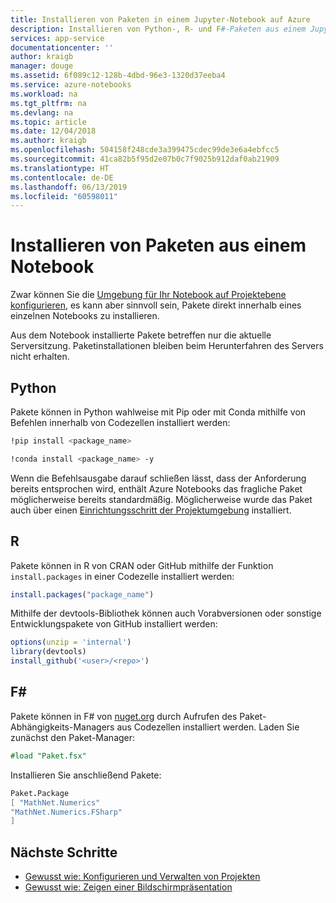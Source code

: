 ```yaml
---
title: Installieren von Paketen in einem Jupyter-Notebook auf Azure
description: Installieren von Python-, R- und F#-Paketen aus einem Jupyter-Notebook, das auf Azure ausgeführt wird.
services: app-service
documentationcenter: ''
author: kraigb
manager: douge
ms.assetid: 6f089c12-128b-4dbd-96e3-1320d37eeba4
ms.service: azure-notebooks
ms.workload: na
ms.tgt_pltfrm: na
ms.devlang: na
ms.topic: article
ms.date: 12/04/2018
ms.author: kraigb
ms.openlocfilehash: 504158f248cde3a399475cdec99de3e6a4ebfcc5
ms.sourcegitcommit: 41ca82b5f95d2e07b0c7f9025b912daf0ab21909
ms.translationtype: HT
ms.contentlocale: de-DE
ms.lasthandoff: 06/13/2019
ms.locfileid: "60598011"
---
```

# <a name="install-packages-from-within-a-notebook"></a>Installieren von Paketen aus einem Notebook

Zwar können Sie die [Umgebung für Ihr Notebook auf Projektebene konfigurieren](configure-manage-azure-notebooks-projects.md#configure-the-project-environment), es kann aber sinnvoll sein, Pakete direkt innerhalb eines einzelnen Notebooks zu installieren.

Aus dem Notebook installierte Pakete betreffen nur die aktuelle Serversitzung. Paketinstallationen bleiben beim Herunterfahren des Servers nicht erhalten.

## <a name="python"></a>Python

Pakete können in Python wahlweise mit Pip oder mit Conda mithilfe von Befehlen innerhalb von Codezellen installiert werden:

```bash
!pip install <package_name>

!conda install <package_name> -y
```

Wenn die Befehlsausgabe darauf schließen lässt, dass der Anforderung bereits entsprochen wird, enthält Azure Notebooks das fragliche Paket möglicherweise bereits standardmäßig. Möglicherweise wurde das Paket auch über einen [Einrichtungsschritt der Projektumgebung](configure-manage-azure-notebooks-projects.md#configure-the-project-environment) installiert.

## <a name="r"></a>R

Pakete können in R von CRAN oder GitHub mithilfe der Funktion `install.packages` in einer Codezelle installiert werden:

```r
install.packages("package_name")
```

Mithilfe der devtools-Bibliothek können auch Vorabversionen oder sonstige Entwicklungspakete von GitHub installiert werden:

```r
options(unzip = 'internal')
library(devtools)
install_github('<user>/<repo>')
```

## <a name="f"></a>F#

Pakete können in F# von [nuget.org](https://www.nuget.org) durch Aufrufen des Paket-Abhängigkeits-Managers aus Codezellen installiert werden. Laden Sie zunächst den Paket-Manager:

```fsharp
#load "Paket.fsx"
```

Installieren Sie anschließend Pakete:

```fsharp
Paket.Package
[ "MathNet.Numerics"
"MathNet.Numerics.FSharp"
]
```

## <a name="next-steps"></a>Nächste Schritte

- [Gewusst wie: Konfigurieren und Verwalten von Projekten](configure-manage-azure-notebooks-projects.md)
- [Gewusst wie: Zeigen einer Bildschirmpräsentation](present-jupyter-notebooks-slideshow.md)
